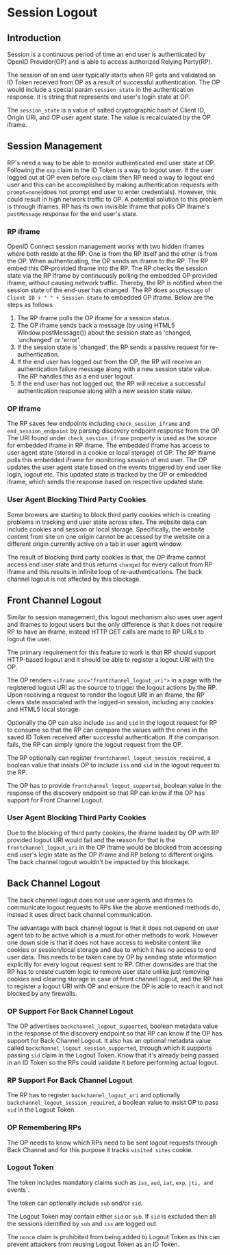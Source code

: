 # Session Logout

## Introduction

Session is a continuous period of time an end user is authenticated by OpenID Provider(OP) and is able to access authorized Relying Party(RP).

The session of an end user typically starts when RP gets and validated an ID Token received from OP as a result of successful authentication. The OP would include a special param `session_state` in the authentication response. It is string that represents end user's login state at OP.

The `session_state` is a value of salted cryptographic hash of Client ID, Origin URI, and OP user agent state. The value is recalculated by the OP iframe.

## Session Management

RP's need a way to be able to monitor authenticated end user state at OP. Following the `exp` claim in the ID Token is a way to logout user. If the user logged out at OP even before `exp` claim then RP need a way to logout end user and this can be accomplished by making authentication requests with `prompt=none`(does not prompt end user to enter credentials). However, this could result in high network traffic to OP. A potential solution to this problem is through iframes. RP has its own invisible iframe that polls OP iframe's `postMessage` response for the end user's state.

### RP iframe

OpenID Connect session management works with two hidden iframes where both reside at the RP. One is from the RP itself and the other is from the OP. When authenticating, the OP sends an iframe to the RP. The RP embed this OP-provided iframe into the RP. The RP checks the session state via the RP iframe by continuously polling the embedded OP provided iframe, without causing network traffic. Thereby, the RP is notified when the session state of the end-user has changed. The RP does `postMessage` of `Client ID + " " + Session State` to embedded OP iframe. Below are the steps as follows

1. The RP iframe polls the OP iframe for a session status.
1. The OP iframe sends back a message (by using HTML5 Window.postMessage()) about the session state as 'changed, 'unchanged' or 'error'.
1. If the session state is 'changed', the RP sends a passive request for re-authentication.
1. If the end user has logged out from the OP, the RP will receive an authentication failure message along with a new session state value. The RP handles this as a end user logout.
1. If the end user has not logged out, the RP will receive a successful authentication response along with a new session state value.

### OP iframe

The RP saves few endpoints including `check_session_iframe` and `end_session_endpoint` by parsing discovery endpoint response from the OP. The URI found under `check_session_iframe` property is used as the source for embedded iframe in RP iframe. The embedded iframe has access to user agent state (stored in a cookie or local storage) of OP. The RP iframe polls this embedded iframe for monitoring session of end user. The OP updates the user agent state based on the events triggered by end user like login, logout etc. This updated state is tracked by the OP or embedded iframe, which sends the response based on respective updated state.

### User Agent Blocking Third Party Cookies

Some browers are starting to block third party cookies which is creating problems in tracking end user state across sites. The website data can include cookies and session or local storage. Specifically, the website content from site on one origin cannot be accessed by the website on a different origin currently active on a tab in user agent window.

The result of blocking third party cookies is that, the OP iframe cannot access end user state and thus returns `changed` for every callout from RP iframe and this results in infinite loop of re-authentications. The back channel logout is not affected by this blockage.

## Front Channel Logout

Similar to session management, this logout mechanism also uses user agent and iframes to logout users but the only difference is that it does not require RP to have an iframe, instead HTTP GET calls are made to RP URLs to logout the user.

The primary requirement for this feature to work is that RP should support HTTP-based logout and it should be able to register a logout URI with the OP. 

The OP renders `<iframe src="frontchannel_logout_uri">` in a page with the registered logout URI as the source to trigger the logout actions by the RP. Upon receiving a request to render the logout URI in an iframe, the RP clears state associated with the logged-in session, including any cookies and HTML5 local storage.

Optionally the OP can also include `iss` and `sid` in the logout request for RP to consume so that the RP can compare the values with the ones in the saved ID Token received after successful authentication. If the comparison fails, the RP can simply ignore the logout request from the OP.

The RP optionally can register `frontchannel_logout_session_required`, a boolean value that insists OP to include `iss` and `sid` in the logout request to the RP.

The OP has to provide `frontchannel_logout_supported`, boolean value in the response of the discovery endpoint so that RP can know if the OP has support for Front Channel Logout.

### User Agent Blocking Third Party Cookies

Due to the blocking of third party cookies, the iframe loaded by OP with RP provided logout URI   would fail and the reason for that is the `frontchannel_logout_uri` in the OP iframe would be blocked from accessing end user's login state as the OP iframe and RP belong to different origins. The back channel logout wouldn't be impacted by this blockage.

## Back Channel Logout

The back channel logout does not use user agents and iframes to communicate logout requests to RPs like the above mentioned methods do, instead it uses direct back channel communication.

The advantage with back channel logout is that it does not depend on user agent tab to be active which is a must for other methods to work. However one down side is that it does not have access to website content like cookies or session/local storage and due to which it has no access to end user data. This needs to be taken care by OP by sending state information explicitly for every logout request sent to RP. Other downsides are that the RP has to create custom logic to remove user state unlike just removing cookies and clearing storage in case of front channel logout, and the RP has to register a logout URI with OP and ensure the OP is able to reach it and not blocked by any firewalls.

### OP Support For Back Channel Logout

The OP advertises `backchannel_logout_supported`, boolean metadata value in the response of the discovery endpoint so that RP can know if the OP has support for Back Channel Logout. It also has an optional metadata value called `backchannel_logout_session_supported`, through which it supports passing `sid` claim in the Logout Token. Know that it's already being passed in an ID Token so the RPs could validate it before performing actual logout.

### RP Support For Back Channel Logout

The RP has to register `backchannel_logout_uri` and optionally `backchannel_logout_session_required`, a boolean value to insist OP to pass `sid` in the Logout Token.

### OP Remembering RPs

The OP needs to know which RPs need to be sent logout requests through Back Channel and for this purpose it tracks `visited sites` cookie.

### Logout Token

The token includes mandatory claims such as `iss`, `aud`, `iat`, `exp`, `jti, and `events`.

The token can optionally include `sub` and/or `sid`.

The Logout Token may contain either `sid` or `sub`. If `sid` is excluded then all the sessions identified by `sub` and `iss` are logged out.

The `nonce` claim is prohibited from being added to Logout Token as this can prevent attackers from reusing Logout Token as an ID Token.

